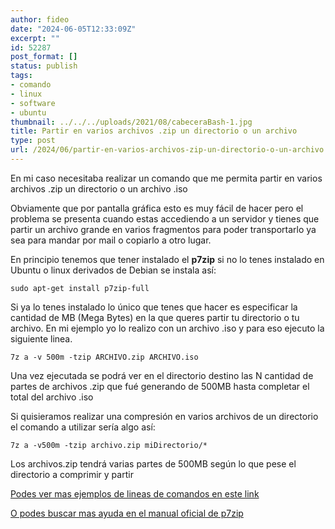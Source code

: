 ```yaml
---
author: fideo
date: "2024-06-05T12:33:09Z"
excerpt: ""
id: 52287
post_format: []
status: publish
tags:
- comando
- linux
- software
- ubuntu
thumbnail: ../../../uploads/2021/08/cabeceraBash-1.jpg
title: Partir en varios archivos .zip un directorio o un archivo
type: post
url: /2024/06/partir-en-varios-archivos-zip-un-directorio-o-un-archivo.html
---
```

En mi caso necesitaba realizar un comando que me permita partir en varios archivos .zip un directorio o un archivo .iso
<!--more-->
Obviamente que por pantalla gráfica esto es muy fácil de hacer pero el problema se presenta cuando estas accediendo a un servidor y tienes que partir un archivo grande en varios fragmentos para poder transportarlo ya sea para mandar por mail o copiarlo a otro lugar.

En principio tenemos que tener instalado el **p7zip** si no lo tenes instalado en Ubuntu o linux derivados de Debian se instala así:

```
sudo apt-get install p7zip-full
```

Si ya lo tenes instalado lo único que tenes que hacer es especificar la cantidad de MB (Mega Bytes) en la que queres partir tu directorio o tu archivo. En mi ejemplo yo lo realizo con un archivo .iso y para eso ejecuto la siguiente linea.

```
7z a -v 500m -tzip ARCHIVO.zip ARCHIVO.iso
```

Una vez ejecutada se podrá ver en el directorio destino las N cantidad de partes de archivos .zip que fué generando de 500MB hasta completar el total del archivo .iso

Si quisieramos realizar una compresión en varios archivos de un directorio el comando a utilizar sería algo así:

```
7z a -v500m -tzip archivo.zip miDirectorio/*
```

Los archivos.zip tendrá varias partes de 500MB según lo que pese el directorio a comprimir y partir

[Podes ver mas ejemplos de lineas de comandos en este link](/tags/#comandos/)

<a href="https://www.7-zip.org/faq.html" target="_blank">O podes buscar mas ayuda en el manual oficial de p7zip</a>
